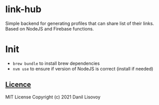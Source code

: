 # link-hub
Simple backend for generating profiles that can share list of their links.
Based on NodeJS and Firebase functions.

# Init
- `brew bundle` to install brew dependencies
- `nvm use` to ensure if version of NodeJS is correct (install if needed)

## [**Licence**](LICENSE)

MIT License
Copyright (c) 2021 Danil Lisovoy